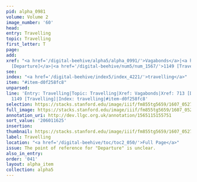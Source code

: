 ```yaml
---
pid: alpha_0981
volume: Volume 2
image_number: '60'
head:
entry: Travelling
topic: Travelling
first_letter: T
page:
add:
xref: "<a href='/digital-beehive/alpha5/alpha_0991/'>Vagabonds</a>|<a href='/digital-beehive/num3/num_1044/'>713
  [Departure]</a>|<a href='/digital-beehive/num5/num_1567/'>1149 [Travelling]</a>"
see:
index: "<a href='/digital-beehive/index5/index_4221/'>travelling</a>"
item: "#item-d0f258fc8"
unparsed:
line: 'Entry: Travelling|Topic: Travelling|Xref: Vagabonds|Xref: 713 [Departure]|Xref:
  1149 [Travelling]|Index: travelling|#item-d0f258fc8'
selection: https://stacks.stanford.edu/image/iiif/fm855tg5659/1607_0527/808,1625,2939,571/full/0/default.jpg
full_image: https://stacks.stanford.edu/image/iiif/fm855tg5659/1607_0527/full/full/0/default.jpg
annotation_uri: http://dev.llgc.org.uk/annotation/1565115155751
sort_value: '206011625'
insertion:
thumbnail: https://stacks.stanford.edu/image/iiif/fm855tg5659/1607_0527/808,1625,600,180/250,/0/default.jpg
label: Travelling
location: "<a href='/digital-beehive/toc/toc2_050/'>Full Page</a>"
issue: The point of reference for "Departure" is unclear.
also_in_entry:
order: '041'
layout: alpha_item
collection: alpha5
---
```

